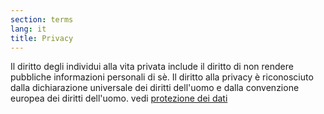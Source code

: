 ```yaml
---
section: terms
lang: it
title: Privacy
---
```

Il diritto degli individui alla vita privata include il diritto di non rendere pubbliche informazioni personali di sè. Il diritto alla privacy è riconosciuto dalla dichiarazione universale dei diritti dell'uomo e dalla convenzione europea dei diritti dell'uomo. vedi [protezione dei dati](glossary/it/data-protection)
